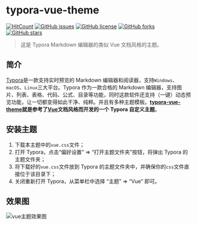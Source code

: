 # typora-vue-theme

[![HitCount](http://hits.dwyl.io/blinkfox/typora-vue-theme.svg)](http://hits.dwyl.io/blinkfox/typora-vue-theme) [![GitHub issues](https://img.shields.io/github/issues/blinkfox/typora-vue-theme.svg)](https://github.com/blinkfox/typora-vue-theme/issues) [![GitHub license](https://img.shields.io/github/license/blinkfox/typora-vue-theme.svg)](https://github.com/blinkfox/typora-vue-theme/blob/master/LICENSE) [![GitHub forks](https://img.shields.io/github/forks/blinkfox/typora-vue-theme.svg)](https://github.com/blinkfox/typora-vue-theme/network) [![GitHub stars](https://img.shields.io/github/stars/blinkfox/typora-vue-theme.svg)](https://github.com/blinkfox/typora-vue-theme/stargazers)

> 这是 Typora Markdown 编辑器的类似 Vue 文档风格的主题。

## 简介

[Typora](https://www.typora.io/)是一款支持实时预览的 Markdown 编辑器和阅读器，支持`Windows`、`macOS`、`Linux`三大平台。Typora 作为一款合格的 Markdown 编辑器，支持图片、列表、表格、代码、公式、目录等功能，同时这款软件还支持（一键）动态预览功能，让一切都变得如此干净、纯粹。并且有多种主题模板。**[typora-vue-theme](https://github.com/blinkfox/typora-vue-theme)就是参考了[Vue](https://vuejs.org/)文档风格而开发的一个 Typora 自定义主题**。

## 安装主题

1. 下载本主题中的`vue.css`文件；
2. 打开 Typora，点击“偏好设置” => “打开主题文件夹”按钮，将弹出 Typora 的主题文件夹；
3. 将下载好的`vue.css`文件放到 Typora 的主题文件夹中，并确保你的`css`文件直接位于该目录下；
4. 关闭重新打开 Typora，从菜单栏中选择 “主题” => “Vue” 即可。

## 效果图

![vue主题效果图](http://static.blinkfox.com/typora_vue_theme_01.png)